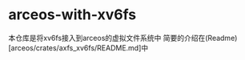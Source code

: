 # arceos-with-xv6fs
本仓库是将xv6fs接入到arceos的虚拟文件系统中
简要的介绍在(Readme)[arceos/crates/axfs_xv6fs/README.md]中
